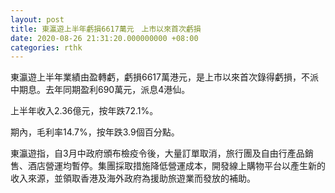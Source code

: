 ```yaml
---
layout: post
title: 東瀛遊上半年虧損6617萬元　上市以來首次虧損
date: 2020-08-26 21:31:20.000000000 +08:00
categories: rthk
---
```


東瀛遊上半年業績由盈轉虧，虧損6617萬港元，是上市以來首次錄得虧損，不派中期息。去年同期盈利690萬元，派息4港仙。

上半年收入2.36億元，按年跌72.1%。

期內，毛利率14.7%，按年跌3.9個百分點。

東瀛遊指，自3月中政府頒布檢疫令後，大量訂單取消，旅行團及自由行產品銷售、酒店營運均暫停。集團採取措施降低營運成本，開發線上購物平台以產生新的收入來源，並領取香港及海外政府為援助旅遊業而發放的補助。
